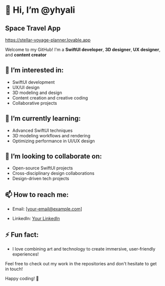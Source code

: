 # 👋 Hi, I’m @yhyali
## Space Travel App
<meta property="og:title" content="Stellar Voyage Planner">
<meta property="og:description" content="Plan your space travels seamlessly!">
<meta property="og:image" content="https://your-image-link.com">
<meta property="og:url" content="https://stellar-voyage-planner.lovable.app">

https://stellar-voyage-planner.lovable.app



Welcome to my GitHub! I'm a **SwiftUI developer**, **3D designer**, **UX designer**, and **content creator** 

## 👀 I’m interested in:
- SwiftUI development
- UX/UI design
- 3D modeling and design
- Content creation and creative coding
- Collaborative projects

## 🌱 I’m currently learning:
- Advanced SwiftUI techniques
- 3D modeling workflows and rendering
- Optimizing performance in UI/UX design

## 💞️ I’m looking to collaborate on:
- Open-source SwiftUI projects
- Cross-disciplinary design collaborations
- Design-driven tech projects

## 📫 How to reach me:
- Email: [your-email@example.com]

- LinkedIn: [Your LinkedIn](https://www.linkedin.com/in/yourprofile)


## ⚡ Fun fact:
- I love combining art and technology to create immersive, user-friendly experiences!

Feel free to check out my work in the repositories and don't hesitate to get in touch!

Happy coding! 🚀


<!---
yhyali/yhyali is a ✨ special ✨ repository because its `README.md` (this file) appears on your GitHub profile.
You can click the Preview link to take a look at your changes.
--->
